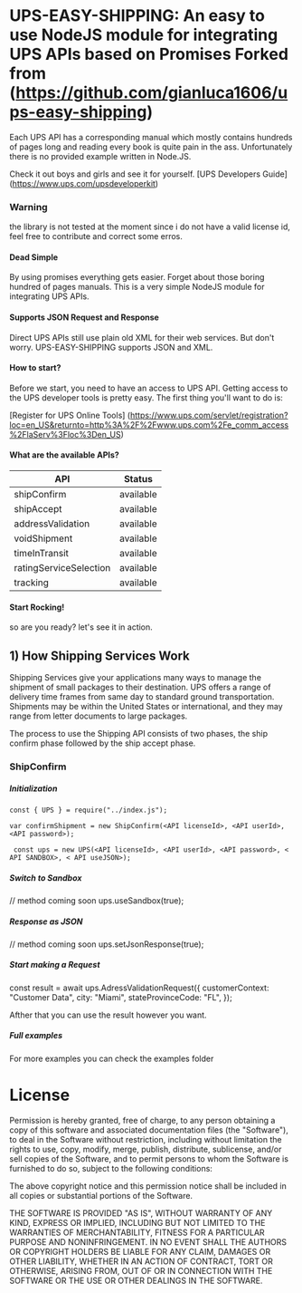 UPS-EASY-SHIPPING: An easy to use NodeJS module for integrating UPS APIs based on Promises
Forked from (https://github.com/gianluca1606/ups-easy-shipping)
=======================

Each UPS API has a corresponding manual which mostly contains hundreds of pages long and reading every book is quite pain in the ass. Unfortunately there is no provided example written in Node.JS.

Check it out boys and girls and see it for yourself. [UPS Developers Guide] (https://www.ups.com/upsdeveloperkit)

### Warning

the library is not tested at the moment since i do not have a valid license id, feel free to contribute and correct some erros.

#### Dead Simple

By using promises everything gets easier. Forget about those boring hundred of pages manuals. This is a very simple NodeJS module for integrating UPS APIs.

#### Supports JSON Request and Response

Direct UPS APIs still use plain old XML for their web services. But don't worry.
UPS-EASY-SHIPPING supports JSON and XML.

#### How to start?

Before we start, you need to have an access to UPS API. Getting access to the UPS developer tools is pretty easy. The first thing you'll want to do is:

[Register for UPS Online Tools] (https://www.ups.com/servlet/registration?loc=en_US&returnto=http%3A%2F%2Fwww.ups.com%2Fe_comm_access%2FlaServ%3Floc%3Den_US)

#### What are the available APIs?

| API                    | Status    |
| ---------------------- | --------- |
| shipConfirm            | available |
| shipAccept             | available |
| addressValidation      | available |
| voidShipment           | available |
| timeInTransit          | available |
| ratingServiceSelection | available |
| tracking               | available |

#### Start Rocking!

so are you ready? let's see it in action.

## 1) How Shipping Services Work

Shipping Services give your applications many ways to manage the shipment of small packages to their destination. UPS offers a range of delivery time frames from same day to standard ground transportation. Shipments may be within the United States or international, and they may range from letter documents to large packages.

The process to use the Shipping API consists of two phases, the ship confirm phase followed by the ship accept phase.

### ShipConfirm

##### Initialization

    const { UPS } = require("../index.js");

    var confirmShipment = new ShipConfirm(<API licenseId>, <API userId>, <API password>);

     const ups = new UPS(<API licenseId>, <API userId>, <API password>, < API SANDBOX>, < API useJSON>);

##### Switch to Sandbox

// method coming soon
ups.useSandbox(true);

##### Response as JSON

// method coming soon
ups.setJsonResponse(true);

##### Start making a Request

const result = await ups.AdressValidationRequest({
customerContext: "Customer Data",
city: "Miami",
stateProvinceCode: "FL",
});

Afther that you can use the result however you want.

##### Full examples

For more examples you can check the examples folder

# License

Permission is hereby granted, free of charge, to any person obtaining a copy of this software and associated documentation files (the "Software"), to deal in the Software without restriction, including without limitation the rights to use, copy, modify, merge, publish, distribute, sublicense, and/or sell copies of the Software, and to permit persons to whom the Software is furnished to do so, subject to the following conditions:

The above copyright notice and this permission notice shall be included in all copies or substantial portions of the Software.

THE SOFTWARE IS PROVIDED "AS IS", WITHOUT WARRANTY OF ANY KIND, EXPRESS OR IMPLIED, INCLUDING BUT NOT LIMITED TO THE WARRANTIES OF MERCHANTABILITY, FITNESS FOR A PARTICULAR PURPOSE AND NONINFRINGEMENT. IN NO EVENT SHALL THE AUTHORS OR COPYRIGHT HOLDERS BE LIABLE FOR ANY CLAIM, DAMAGES OR OTHER LIABILITY, WHETHER IN AN ACTION OF CONTRACT, TORT OR OTHERWISE, ARISING FROM, OUT OF OR IN CONNECTION WITH THE SOFTWARE OR THE USE OR OTHER DEALINGS IN THE SOFTWARE.
